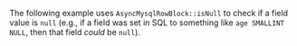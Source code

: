 The following example uses `AsyncMysqlRowBlock::isNull` to check if a field value is `null` (e.g., if a field was set in SQL to something like `age SMALLINT NULL`, then that field *could* be `null`).
